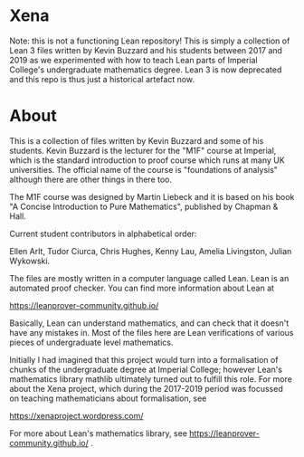 # Xena

Note: this is not a functioning Lean repository! This is simply a collection
of Lean 3 files written by Kevin Buzzard and his students between 2017 and 2019 as we experimented
with how to teach Lean parts of Imperial College's undergraduate mathematics degree.
Lean 3 is now deprecated and this repo is thus just a historical artefact now.

# About

This is a collection of files written by Kevin Buzzard and some of his
students. Kevin Buzzard is the lecturer for the "M1F" course at Imperial,
which is the standard introduction to proof course which runs at many
UK universities. The official name of the course is "foundations of
analysis" although there are other things in there too.

The M1F course was designed by Martin Liebeck
and it is based on his book "A Concise Introduction to Pure Mathematics",
published by Chapman & Hall.

Current student contributors in alphabetical order:

Ellen Arlt,
Tudor Ciurca,
Chris Hughes,
Kenny Lau,
Amelia Livingston,
Julian Wykowski.

The files are mostly written in a computer language called Lean.
Lean is an automated proof checker. You can find more information about Lean at

https://leanprover-community.github.io/

Basically, Lean can understand mathematics, and can check that it
doesn't have any mistakes in. Most of the files here are Lean verifications
of various pieces of undergraduate level mathematics.

Initially I had imagined
that this project would turn into a formalisation of chunks of the undergraduate
degree at Imperial College; however Lean's mathematics library mathlib ultimately
turned out to fulfill this role. For more about the Xena project, which during
the 2017-2019 period was focussed on teaching mathematicians about formalisation, see

https://xenaproject.wordpress.com/

For more about Lean's mathematics library, see https://leanprover-community.github.io/ .
